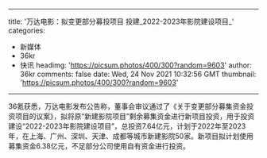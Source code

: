 
---
title: '万达电影：拟变更部分募投项目 投建_2022-2023年影院建设项目_'
categories: 
 - 新媒体
 - 36kr
 - 快讯
headimg: 'https://picsum.photos/400/300?random=9603'
author: 36kr
comments: false
date: Wed, 24 Nov 2021 10:32:56 GMT
thumbnail: 'https://picsum.photos/400/300?random=9603'
---

<div>   
36氪获悉，万达电影发布公告称，董事会审议通过了《关于变更部分募集资金投资项目的议案》，拟将原“新建影院项目”剩余募集资金进行新项目投资，用于投资建设“2022-2023年影院建设项目”，总投资7.64亿元，计划于2022年至2023年，在上海、广州、深圳、天津、成都等城市新建影院50家。新项目拟计划使用募集资金6.38亿元，不足部分公司使用自有资金进行投资。  
</div>
            